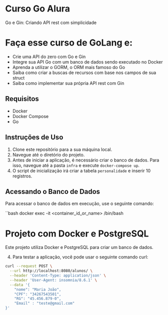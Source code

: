 # Curso Go Alura 
Go e Gin: Criando API rest com simplicidade

# Faça esse curso de GoLang e:
- Crie uma API do zero com Go e Gin</br>
- Integre sua API Go com um banco de dados sendo executado no Docker</br>
- Aprenda a utilizar o GORM, o ORM mais famoso do Go</br>
- Saiba como criar a buscas de recursos com base nos campos de sua struct</br>
- Saiba como implementar sua própria API rest com Gin</br>

## Requisitos

- Docker
- Docker Compose
- Go

## Instruções de Uso

1. Clone este repositório para a sua máquina local.
2. Navegue até o diretório do projeto.
3. Antes de iniciar a aplicação, é necessário criar o banco de dados. Para isso, navegue até a pasta `infra` e execute `docker-compose up`.
4. O script de inicialização irá criar a tabela `personalidade` e inserir 10 registros.

## Acessando o Banco de Dados

Para acessar o banco de dados em execução, use o seguinte comando:

``bash 
docker exec -it <container_id_or_name> /bin/bash

# Projeto com Docker e PostgreSQL

Este projeto utiliza Docker e PostgreSQL para criar um banco de dados.

4. Para testar a aplicação, você pode usar o seguinte comando curl:

```bash
curl --request POST \
  --url http://localhost:8080/alunos/ \
  --header 'Content-Type: application/json' \
  --header 'User-Agent: insomnia/8.6.1' \
  --data '{
	"nome": "Maria João",
	"CPF": "34267543501",
	"RG": "45.456.879-0",
	"Email" : "teste@gmail.com"
}'

